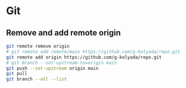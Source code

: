 # Git

## Remove and add remote origin

```bash
git remote remove origin
# git remote add remote/main https://github.com/g-kolyada/repo.git
git remote add origin https://github.com/g-kolyada/repo.git
# git branch --set-upstream-to=origin main
git push --set-upstream origin main
git pull
git branch --all --list
```
